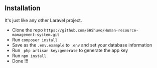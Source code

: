 ## Installation

It's just like any other Laravel project.

* Clone the repo ` https://github.com/SHShuvo/Human-resource-management-system.git `
* Run ` composer install `
* Save as the `.env.example` to `.env` and set your database information 
* Run ` php artisan key:generate` to generate the app key
* Run ` npm install ` 
* Done !!!
